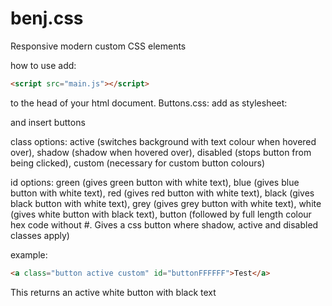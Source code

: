 # benj.css

Responsive modern custom CSS elements

how to use add: 
``` html
<script src="main.js"></script>
```
to the head of your html document.
Buttons.css: 
add as stylesheet:

and insert buttons

class options: active (switches background with text colour when hovered over),
shadow (shadow when hovered over),
disabled (stops button from being clicked),
custom (necessary for custom button colours)


id options: green (gives green button with white text), 
blue (gives blue button with white text),
red (gives red button with white text),
black (gives black button with white text),
grey (gives grey button with white text),
white (gives white button with black text),
button (followed by full length colour hex code without #. Gives a css button where shadow, active and disabled classes apply)

example:
``` html
<a class="button active custom" id="buttonFFFFFF">Test</a>
 ```
  This returns an active white button with black text
